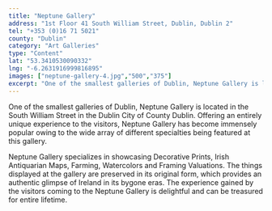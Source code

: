 ```yaml
---
title: "Neptune Gallery"
address: "1st Floor 41 South William Street, Dublin, Dublin 2"
tel: "+353 (0)16 71 5021"
county: "Dublin"
category: "Art Galleries"
type: "Content"
lat: "53.3410530090332"
lng: "-6.2631916999816895"
images: ["neptune-gallery-4.jpg","500","375"]
excerpt: "One of the smallest galleries of Dublin, Neptune Gallery is located in the South William Street in the Dublin City of County Dublin. Offering an entir..."
---
```

<p>One of the smallest galleries of Dublin, Neptune Gallery is located in the South William Street in the Dublin City of County Dublin. Offering an entirely unique experience to the visitors, Neptune Gallery has become immensely popular owing to the wide array of different specialties being featured at this gallery.</p>  
    <p>Neptune Gallery specializes in showcasing Decorative Prints, Irish Antiquarian Maps, Farming, Watercolors and Framing Valuations. The things displayed at the gallery are preserved in its original form, which provides an authentic glimpse of Ireland in its bygone eras. The experience gained by the visitors coming to the Neptune Gallery is delightful and can be treasured for entire lifetime. </p>
